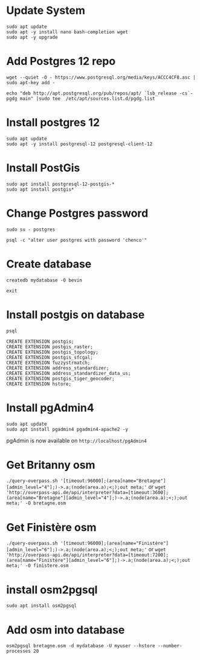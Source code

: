# Update System

```
sudo apt update
sudo apt -y install nano bash-completion wget
sudo apt -y upgrade
```

# Add Postgres 12 repo

```
wget --quiet -O - https://www.postgresql.org/media/keys/ACCC4CF8.asc | sudo apt-key add -

echo "deb http://apt.postgresql.org/pub/repos/apt/ `lsb_release -cs`-pgdg main" |sudo tee  /etc/apt/sources.list.d/pgdg.list
```

# Install postgres 12

```
sudo apt update
sudo apt -y install postgresql-12 postgresql-client-12
```

# Install PostGis

```
sudo apt install postgresql-12-postgis-*
sudo apt install postgis*
```

# Change Postgres password

```sudo su - postgres```

```psql -c "alter user postgres with password 'chenco'"```

# Create database

```createdb mydatabase -O bevin```

```exit```

# Install postgis on database

```psql```

```
CREATE EXTENSION postgis; 
CREATE EXTENSION postgis_raster;
CREATE EXTENSION postgis_topology;
CREATE EXTENSION postgis_sfcgal;
CREATE EXTENSION fuzzystrmatch;
CREATE EXTENSION address_standardizer;
CREATE EXTENSION address_standardizer_data_us;
CREATE EXTENSION postgis_tiger_geocoder;
CREATE EXTENSION hstore;
```

# Install pgAdmin4

```
sudo apt update
sudo apt install pgadmin4 pgadmin4-apache2 -y
```

pgAdmin is now available on ```http://localhost/pgAdmin4```

# Get Britanny osm
```./query-overpass.sh '[timeout:96000];(area[name="Bretagne"][admin_level="4"];)->.a;(node(area.a);<;);out meta;'```
or
```wget 'http://overpass-api.de/api/interpreter?data=[timeout:3600];(area[name="Bretagne"][admin_level="4"];)->.a;(node(area.a);<;);out meta;' -O bretagne.osm```

# Get Finistère osm
```./query-overpass.sh '[timeout:96000];(area[name="Finistère"][admin_level="6"];)->.a;(node(area.a);<;);out meta;'```
or
```wget 'http://overpass-api.de/api/interpreter?data=[timeout:7200];(area[name="Finistère"][admin_level="6"];)->.a;(node(area.a);<;);out meta;' -O finistere.osm```

# install osm2pgsql

```sudo apt install osm2pgsql```

# Add osm into database

```osm2pgsql bretagne.osm -d mydatabase -U myuser --hstore --number-processes 20```
